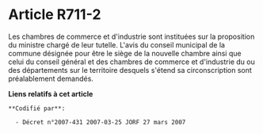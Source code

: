 # Article R711-2

Les chambres de commerce et d'industrie sont instituées sur la proposition du ministre chargé de leur tutelle. L'avis du
conseil municipal de la commune désignée pour être le siège de la nouvelle chambre ainsi que celui du conseil général et des
chambres de commerce et d'industrie du ou des départements sur le territoire desquels s'étend sa circonscription sont
préalablement demandés.

**Liens relatifs à cet article**

	**Codifié par**:

	  - Décret n°2007-431 2007-03-25 JORF 27 mars 2007
